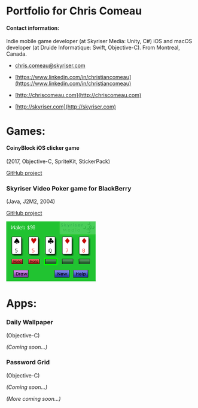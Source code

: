 # Portfolio for Chris Comeau

#### Contact information:

Indie mobile game developer (at Skyriser Media: Unity, C#) 
iOS and macOS developer (at Druide Informatique: Swift, Objective-C). From Montreal, Canada.

* [chris.comeau@skyriser.com](mailto:chris.comeau@skyriser.com)

* [https://www.linkedin.com/in/christiancomeau](https://www.linkedin.com/in/christiancomeau)

* [http://chriscomeau.com](http://chriscomeau.com)

* [http://skyriser.com](http://skyriser.com)




# Games:
#### CoinyBlock iOS clicker game 
(2017, Objective-C, SpriteKit, StickerPack)

[GitHub project](https://github.com/chriscomeau/CoinyBlock)


### Skyriser Video Poker game for BlackBerry 
(Java, J2M2, 2004)


[GitHub project](https://github.com/chriscomeau/SkyriserVideoPoker)

![screenshot 1](https://github.com/chriscomeau/SkyriserVideoPoker/blob/master/images/handango_poker1.gif)


# Apps:

### Daily Wallpaper 
(Objective-C)

_(Coming soon...)_




### Password Grid 
(Objective-C)

_(Coming soon...)_






_(More coming soon...)_
